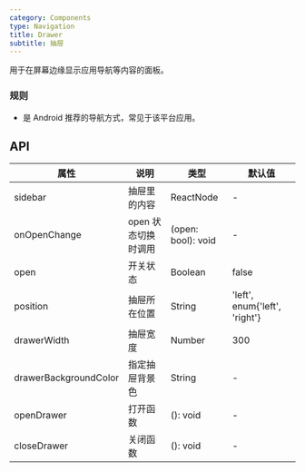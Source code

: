 ```yaml
---
category: Components
type: Navigation
title: Drawer
subtitle: 抽屉
---
```


用于在屏幕边缘显示应用导航等内容的面板。

### 规则

- 是 Android 推荐的导航方式，常见于该平台应用。

## API

属性 | 说明 | 类型 | 默认值
----|-----|------|------
| sidebar | 抽屉里的内容 | ReactNode | - |
| onOpenChange | open 状态切换时调用 | (open: bool): void | - |
| open | 开关状态 | Boolean | false |
| position | 抽屉所在位置 | String | 'left', enum{'left', 'right'} |
| drawerWidth | 抽屉宽度 | Number | 300 |
| drawerBackgroundColor | 指定抽屉背景色 | String | - |
| openDrawer | 打开函数 | (): void | - |
| closeDrawer | 关闭函数 | (): void | - |
